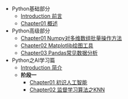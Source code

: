 <!-- [click to main page.](README.md) -->
* Python基础部分
    * [Introduction 前言](Python/README.md)
    * [Chapter01 概述](Python/01概述/1.1.概述.md)
* Python高级部分
    * [Chapter01 Numpy对多维数组批量操作方法](Datascience/Datascience_1numpy.md)
    * [Chapter02 Matplotlib绘图工具](Datascience/Datascience_2matplotlib.md)
    * [Chapter03 Pandas常见数据分析](Datascience/Datascience_pandas.md)
* Python之AI学习篇
    * [Introduction 简介](AI_train/README.md)
    * **阶段一**
      * [Chapter01 初识人工智能](AI_train/阶段1/01.初识人工智能.md)
      * [Chapter02 监督学习算法之KNN](./AI_train/阶段1/02.第一个监督学习算法KNN.md)
